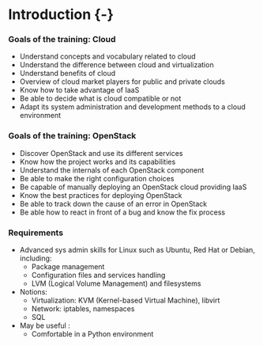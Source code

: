 # Introduction {-}

### Goals of the training: Cloud

-   Understand concepts and vocabulary related to cloud
-   Understand the difference between cloud and virtualization
-   Understand benefits of cloud
-   Overview of cloud market players for public and private clouds
-   Know how to take advantage of IaaS
-   Be able to decide what is cloud compatible or not
-   Adapt its system administration and development methods to a cloud environment

### Goals of the training: OpenStack

-   Discover OpenStack and use its different services
-   Know how the project works and its capabilities
-   Understand the internals of each OpenStack component
-   Be able to make the right configuration choices
-   Be capable of manually deploying an OpenStack cloud providing IaaS
-   Know the best practices for deploying OpenStack
-   Be able to track down the cause of an error in OpenStack
-   Be able how to react in front of a bug and know the fix process

### Requirements

-   Advanced sys admin skills for Linux such as Ubuntu, Red Hat or Debian, including:
    -   Package management
    -   Configuration files and services handling
    -   LVM (Logical Volume Management) and filesystems
-   Notions:
    -   Virtualization: KVM (Kernel-based Virtual Machine), libvirt
    -   Network: iptables, namespaces
    -   SQL
-   May be useful :
    -   Comfortable in a Python environment


